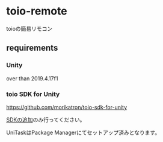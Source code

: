 # toio-remote
toioの簡易リモコン

## requirements
### Unity
over than 2019.4.17f1

### toio SDK for Unity
https://github.com/morikatron/toio-sdk-for-unity

[SDKの追加](https://github.com/morikatron/toio-sdk-for-unity/blob/main/docs/download_sdk.md#sdk-%E3%81%AE%E8%BF%BD%E5%8A%A0)のみ行ってください。

UniTaskはPackage Managerにてセットアップ済みとなります。
